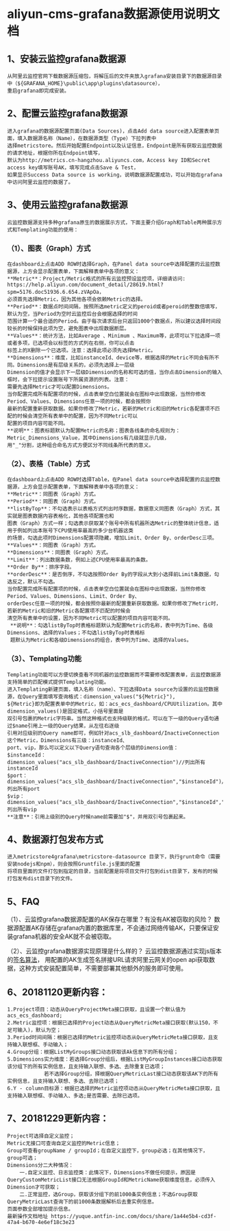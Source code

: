 # aliyun-cms-grafana数据源使用说明文档

## 1、安装云监控grafana数据源
    从阿里云监控官网下载数据源压缩包，将解压后的文件夹放入grafana安装目录下的数据源目录中（${GRAFANA_HOME}\public\app\plugins\datasource），
    重启grafana即完成安装。
## 2、配置云监控grafana数据源
    进入grafana的数据源配置页面(Data Sources)，点击Add data source进入配置表单页面，填入数据源名称（Name），在数据源类型（Type）下拉列表中
    选择metricstore。然后开始配置Endpoint以及认证信息，Endpoint是所有获取云监控数据的请求地址，根据你所在Endpoint填写，
    默认为http://metrics.cn-hangzhou.aliyuncs.com，Access key ID和Secret access key填写账号AK，填写完成点击Save & Test，
    如果显示Success Data source is working，说明数据源配置成功，可以开始在grafana中访问阿里云监控的数据了。
## 3、使用云监控grafana数据源
    云监控数据源支持多种grafana原生的数据展示方式，下面主要介绍Graph和Table两种展示方式和Templating功能的使用：
### （1）、图表（Graph）方式
    在dashboard上点击ADD ROW时选择Graph，在Panel data source中选择配置的云监控数据源，上方会显示配置表单，下面解释表单中各项的意义：
    **Metric**：Project/Metric格式的所有云监控预设监控项，详细请访问: https://help.aliyun.com/document_detail/28619.html?spm=5176.doc51936.6.654.zVApOa，
    必须首先选择Metric，因为其他各项会依赖Metric的选择。
    **Period**：数据点时间间隔，按照所选metric定义的peroid或者peroid的整数倍填写，默认为空，当Period为空时云监控后台会根据选择的时间
    范围计算一个最合适的Period。由于每次请求后台只返回1000个数据点，所以建议选择时间段较长的时候保持此项为空，避免图表中出现数据断层。
    **Values**：统计方法，比如Average 、Minimum 、Maximum等，此项可以下拉选择一项或者多项，已选项会以标签的方式列在右侧，你可以点击
    标签上的X删除一个已选项。注意：选择此项必须先选择Metric。
    **Dimensions**：维度，比如instanceId、device等，根据选择的Metric不同会有所不同。Dimensions是有层级关系的，必须先选择上一层级
    Dimension的值才会显示下一层级Dimension的名称和可选的值，当你点击Dimension的输入框时，会下拉提示设置账号下所属资源的列表。注意：
    需要先选择Metric才可以配置Dimensions。
    当你配置完成所有配置项的时候，点击表单空白位置就会在图标中出现数据，当然你修改Period、Values、Dimensions任意一项的时候，都会按照你
    最新的配置重新获取数据。如果你修改了Metric，若新的Metric和旧的Metric各配置项不匹配的时候会清空所有表单中的配置，因为不同Metric可以
    配置的项目内容可能不同。
    **说明**：图表标题默认为配置Metric的名称；图表各线条的命名规则为：Metric_Dimensions_Value，其中Dimensions有几级就显示几级，
    用"_"分割，这种组合命名方式方便区分不同线条所代表的意义。
### （2）、表格（Table）方式
    在dashboard上点击ADD ROW时选择Table，在Panel data source中选择配置的云监控数据源，上方会显示配置表单，下面解释表单中各项的意义：
    **Metric**：同图表（Graph）方式。
    **Period**：同图表（Graph）方式。
    **listByTop**：不勾选表示以表格方式列出时序数据，数据意义同图表（Graph）方式，其实就是图表数据内容表格化，其他各项配置也和
    图表（Graph）方式一样；勾选表示获取某个账号中所有机器所选Metric的整体统计信息，适用于例如列出本账号下CPU使用率最高的多少台机器这类
    的场景，勾选此项时Dimensions配置项隐藏，增加Limit、Order By、orderDesc三项。
    **Values**：同图表（Graph）方式。
    **Dimensions**：同图表（Graph）方式。
    **Limit**：列出数据条数，例如上述CPU使用率最高的条数。
    **Order By**：排序字段。
    **orderDesc**：是否倒序，不勾选按照Order By的字段从大到小选择前Limit条数据，勾选反之，默认不勾选。
    当你配置完成所有配置项的时候，点击表单空白位置就会在图标中出现数据，当然你修改Period、Values、Dimensions、Limit、Order By、
    orderDesc任意一项的时候，都会按照你最新的配置重新获取数据。如果你修改了Metric时，若新的Metric和旧的Metric各配置项不匹配的时候会
    清空所有表单中的设置，因为不同Metric可以配置的项目内容可能不同。
     **说明**：勾选listByTop时表格标题默认为配置Metric的名称，表中列为Time、各级Dimensions、选择的Values；不勾选listByTop时表格标
     题默认为Metric和各级Dimensions的组合，表中列为Time、选择的Values。
### （3）、Templating功能
    Templating功能可以方便切换查看不同机器的监控数据而不需要修改配置表单，云监控数据源支持简单的匹配模式提供Templating功能。
    进入Templating新建页面，填入名称（name）、下拉选择Data source为设置的云监控数据源，在Query里面填写查询格式：dimension_values("${Metric}"),
    ${Metric}即为配置表单中的Metric，如：acs_ecs_dashboard/CPUUtilization。其中dimension_values()是固定格式，小括号里面是
    双引号包裹的Metric字符串。当然这种格式也支持级联的格式，可以在下一级的Query语句通过$name引用上一级的Query结果，从左往右逐级
    引用对应级别的Query name即可，例如针对acs_slb_dashboard/InactiveConnection这个Metric，Dimensions有三级：instanceId、
    port、vip，那么可以定义以下Query语句查询各个层级的Dimension值：
    $instanceId：dimension_values("acs_slb_dashboard/InactiveConnection")//列出所有instanceId
    $port：dimension_values("acs_slb_dashboard/InactiveConnection","$instanceId")//列出所有port
    $vip：dimension_values("acs_slb_dashboard/InactiveConnection","$instanceId","$port")//列出所有vip
    **注意**：引用上级别的Query时候name前需要加"$"，并用双引号包裹起来。
## 4、数据源打包发布方式
    进入metricstore4grafana\metricstore-datasource 目录下，执行grunt命令（需要安装nodejs和npm），则会按照Gruntfile.js里面的配置
    将项目里面的文件打包到指定的目录，当前配置是将项目文件打包到dist目录下，发布的时候打包发布dist目录下的文件。
## 5、FAQ
   （1）、云监控grafana数据源配置的AK保存在哪里？有没有AK被窃取的风险？
         数据源配置AK存储在grafana内置的数据库里，不会通过网络传输AK，只要保证安装grafana机器的安全AK就不会被窃取。

   （2）、云监控grafana数据源实现原理是什么样的？
         云监控数据源通过实现js版本的[签名算法](https://help.aliyun.com/document_detail/28616.html?spm=5176.doc28618.6.639.5rgcw8)，
         用配置的AK生成签名拼接URL请求阿里云网关的open api获取数据，这种方式安装配置简单，不需要部署其他额外的服务即可使用。
## 6、20181120更新内容：
    1.Project项目：动态从QueryProjectMeta接口获取，且设置一个默认值为acs_ecs_dashboard;
    2.Metric监控项：根据已选择的Project动态从QueryMetricMeta接口获取(默认150，不足可输入)，默认为空；
    3.Period时间间隔：根据已选择的Metric监控项动态从QueryMetricMeta接口获取，且支持输入联想框、手动输入；
    4.Group分组：根据ListMyGroups接口动态获取该Ak信息下的所有分组；
    5.Dimensions实力维度：若选择Group分组后，根据ListMyGroupInstances接口动态获取该分组下的所有实例信息，且支持输入联想、多选、去除重复已选项；
                若不选择Group分组，择根据QueryMetricLast接口动态获取该AK下的所有实例信息，且支持输入联想、多选、去除已选项；
    6.Y - column目标源：根据已选择的Metric监控项动态从QueryMetricMeta接口获取，且支持输入联想框、手动输入、多选;是否需要、去除已选项。
## 7、20181229更新内容：
    Project可选择自定义监控；
    Metric无接口可查询自定义监控的Metric信息；
    Group可查看groupName / groupId；在自定义监控下，group必选；在其他情况下，group可选；
    Dimensions分二大种情况：
        一.自定义监控、日志监控类：此情况下，Dimensions不做任何提示，原因是QueryCustomMetricList接口无法根据GroupId和MetricName获取维度信息，必须传入Dimension才可获取；
        二.正常监控，选Group，获取该分组下的前1000条实例信息；不选Group获取QueryMetricLast查询下的前1000条数据解析后去重实例信息。
    页面参数全部增加提示信息。
    最新操作文档地址 https://yuque.antfin-inc.com/docs/share/1a44e5b4-cd3f-47a4-b670-4e6ef18c3e23
